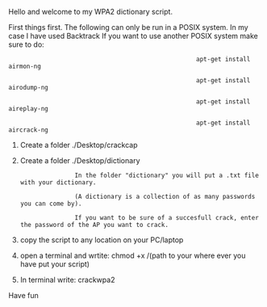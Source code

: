 Hello and welcome to my WPA2 dictionary script.

First things first. The following can only be run in a POSIX system.
In my case I have used Backtrack
If you want to use another POSIX system make sure to do:
                                                        
                                                        apt-get install airmon-ng
                                                        
                                                        apt-get install airodump-ng
                                                        
                                                        apt-get install aireplay-ng
                                                        
                                                        apt-get install aircrack-ng

1. Create a folder ./Desktop/crackcap
2. Create a folder ./Desktop/dictionary
                     
                      In the folder "dictionary" you will put a .txt file with your dictionary. 
                      
                      (A dictionary is a collection of as many passwords you can come by).
                      
                      If you want to be sure of a succesfull crack, enter the password of the AP you want to crack.

3. copy the script to any location on your PC/laptop
4. open a terminal and wrtite: chmod +x /(path to your where ever you have put your script)

5. In terminal write: crackwpa2

Have fun